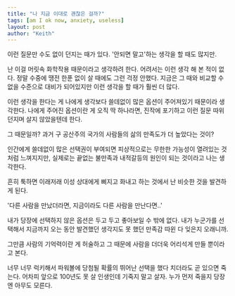 ```yaml
---
title: "나 지금 이대로 괜찮은 걸까?"
tags: [am I ok now, anxiety, useless]
layout: post
author: "Keith"
---
```


이런 질문만 수도 없이 던지는 때가 있다. '안되면 말고'하는 생각을 할 때도 많지만.

난 이걸 머릿속 화학작용 때문이라고 생각하려 한다. 어려서는 이런 생각 해 본 적이 없다. 정말 수중에 땡전 한푼 없이 살 때에도 그런 걱정 안했다. 지금은 그 때와 비교할 수 없을 수준으로 대비가 되어있지만 이런 생각을 할 때가 훨씬 더 많다.

이런 생각을 한다는 게 나에게 생각보다 쓸데없이 많은 옵션이 주어져있기 때문이라 생각한다. 나에게 주어진 옵션이란 게 오직 딱 하나라면, 진작에 포기하고 이런 질문 따위 던지며 살지 않았을텐데 한다.

그 때문일까? 과거 구 공산주의 국가의 사람들의 삶의 만족도가 더 높았다는 것이?

인간에게 쓸데없이 많은 선택권이 부여되면 피상적으로는 무한한 가능성이 열려있는 것처럼 느껴지지만, 실제로는 끝없는 불만족과 내적갈등의 원인이 되는 것이라고 나는 생각한다.

흔히 툭하면 이래저래 이성 상대에게 삐지고 화내고 하는 것에서 난 비슷한 것을 발견하게 된다. 

'다른 사람을 만났더라면, 지금이라도 다른 사람을 만난다면..'

내가 당장에 선택하지 않은 옵션은 두고 두고 좋아보일 수 밖에 없다. 내가 누군가를 선택해서 지금까지 오는 동안 발견했던 생각지도 못 했던 만족감 따윈 다 잊은지 오래니까.

그만큼 사람의 기억력이란 게 허술하고 그 때문에 사람을 더더욱 어리석게 만들 뿐이라고 본다. 

너무 너무 럭키해서 파워볼에 당첨될 확률의 뛰어난 선택을 했다 치더라도 곧 있으면 죽는다. 어차피 앞으로 100년도 못 살 인생인데 기죽지 말고 살자. 누가 먼저 죽을지 당장엔 아무도 모른다. 